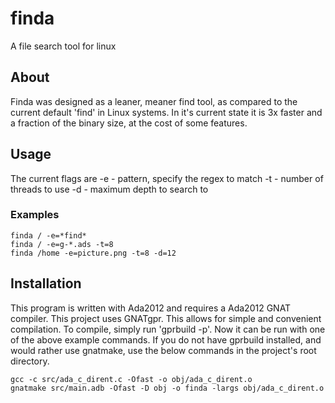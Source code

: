 # finda
A file search tool for linux

## About

Finda was designed as a leaner, meaner find tool, as compared to the current default 'find' in Linux systems. In it's current state it is 3x faster and a fraction of the binary size, at the cost of some features.

## Usage

The current flags are
    -e - pattern, specify the regex to match
    -t - number of threads to use
    -d - maximum depth to search to

### Examples

    finda / -e=*find*
    finda / -e=g-*.ads -t=8
    finda /home -e=picture.png -t=8 -d=12

## Installation

This program is written with Ada2012 and requires a Ada2012 GNAT compiler.
This project uses GNATgpr. This allows for simple and convenient compilation. To compile, simply run 'gprbuild -p'. Now it can be run with one of the above example commands. If you do not have gprbuild installed, and would rather use gnatmake, use the below commands in the project's root directory.

    gcc -c src/ada_c_dirent.c -Ofast -o obj/ada_c_dirent.o
    gnatmake src/main.adb -Ofast -D obj -o finda -largs obj/ada_c_dirent.o
